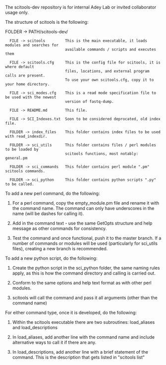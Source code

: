 
The scitools-dev repository is for internal Adey Lab or invited collaborator usage only.

The structure of scitools is the following:

   FOLDER -> PATH/scitools-dev/
  
      FILE -> scitools         This is the main executable, it loads modules and searches for
                               available commands / scripts and executes them

      FILE -> scitools.cfg     This is the config file for scitools, it is where default
                               files, locations, and external program calls are present.
                               To use your own scitools.cfg, copy it to your home directory.

      FILE -> sci_modes.cfg    This is a read mode specification file to be used with the newest
                               version of fastq-dump.

      FILE -> README.md        This file.

      FILE -> SCI_Indexes.txt  Soon to be considered deprocated, old index file.

      FOLDER -> index_files    This folder contains index files to be used with read_indexdir.

      FOLDER -> sci_utils      This folder contains files / perl modules to be loaded by
                               scitools functions, most notably: general.pm

      FOLDER -> sci_commands   This folder contains perl module ".pm" scitools commands.

      FOLDER -> sci_python     This folder contains python scripts ".py" to be called.

To add a new perl command, do the following:

   1) For a perl command, copy the empty_module.pm file and rename it with the command name.
      The command can only have underscores in the name (will be dashes for calling it).

   2) Add in the command text - use the same GetOpts structure and help message as other
      commands for consistency.

   3) Test the command and once functional, push it to the master branch. If a number of
      commands or modules will be used (particularly for sci_utils files), creating a new
      branch is recommended.

To add a new python script, do the following:

   1) Create the python script in the sci_python folder, the same naming rules apply, as this
      is how the command directory and calling is carried out.

   2) Conform to the same options and help text format as with other perl modules.

   3) scitools will call the command and pass it all arguments (other than the command name)
   
For either command type, once it is developed, do the following:

   1) Within the scitools executable there are two subroutines: load_aliases and load_descriptions

   2) In load_aliases, add another line with the command name and include alternative ways
      to call it if there are any.

   3) In load_descriptions, add another line with a brief statement of the command. This is the
      description that gets listed in "scitools list"
